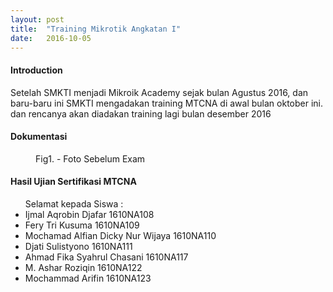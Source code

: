 ```yaml
---
layout: post
title:  "Training Mikrotik Angkatan I"
date:   2016-10-05
---
```


<h4>Introduction</h4>
<p>Setelah SMKTI menjadi Mikroik Academy sejak bulan Agustus 2016, dan baru-baru ini SMKTI mengadakan training MTCNA di awal bulan oktober ini. dan rencanya akan diadakan training lagi bulan desember 2016</p>

<h4>Dokumentasi</h4>
<figure>
	<img src="{{ '/assets/img/angkatan-1.jpg' | prepend: site.baseurl }}" alt="">
	<figcaption>Fig1. - Foto Sebelum Exam</figcaption> 
</figure>

<h4>Hasil Ujian Sertifikasi MTCNA</h4>
<p>
<ul>
	Selamat kepada Siswa :
	<li>Ijmal Aqrobin Djafar 1610NA108</li>
	<li>Fery Tri Kusuma 1610NA109</li>
	<li>Mochamad Alfian Dicky Nur Wijaya 1610NA110</li>
	<li>Djati Sulistyono 1610NA111</li>
	<li>Ahmad Fika Syahrul Chasani 1610NA117</li>
	<li>M. Ashar Roziqin 1610NA122</li>
	<li>Mochammad Arifin 1610NA123</li>
</ul>
</p>